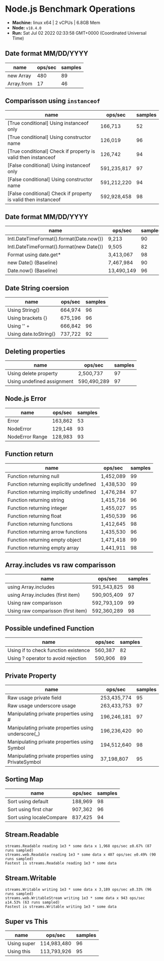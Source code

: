 # Node.js Benchmark Operations

* __Machine:__ linux x64 | 2 vCPUs | 6.8GB Mem
* __Node:__ `v18.4.0`
* __Run:__ Sat Jul 02 2022 02:33:58 GMT+0000 (Coordinated Universal Time)

## Date format MM/DD/YYYY

|name|ops/sec|samples|
|-|-|-|
|new Array|480|89|
|Array.from|17|46|

## Comparisson using `instanceof`

|name|ops/sec|samples|
|-|-|-|
|[True conditional] Using instanceof only|166,713|52|
|[True conditional] Using constructor name|126,019|96|
|[True conditional] Check if property is valid then instanceof |126,742|94|
|[False conditional] Using instanceof only|591,235,817|97|
|[False conditional] Using constructor name|591,212,220|94|
|[False conditional] Check if property is valid then instanceof |592,928,458|98|

## Date format MM/DD/YYYY

|name|ops/sec|samples|
|-|-|-|
|Intl.DateTimeFormat().format(Date.now())|9,213|90|
|Intl.DateTimeFormat().format(new Date())|9,505|82|
|Format using date.get*|3,413,067|98|
|new Date() (Baseline)|7,467,984|90|
|Date.now() (Baseline)|13,490,149|96|

## Date String coersion

|name|ops/sec|samples|
|-|-|-|
|Using String()|664,974|96|
|Using brackets {}|675,196|96|
|Using '' + |666,842|96|
|Using date.toString()|737,722|92|

## Deleting properties

|name|ops/sec|samples|
|-|-|-|
|Using delete property|2,500,737|97|
|Using undefined assignment|590,490,289|97|

## Node.js Error

|name|ops/sec|samples|
|-|-|-|
|Error|163,862|53|
|NodeError|129,148|93|
|NodeError Range|128,983|93|

## Function return

|name|ops/sec|samples|
|-|-|-|
|Function returning null|1,452,089|99|
|Function returning explicitly undefined|1,438,530|99|
|Function returning implicitly undefined|1,476,284|97|
|Function returning string|1,415,716|96|
|Function returning integer|1,455,027|95|
|Function returning float|1,450,539|96|
|Function returning functions|1,412,645|98|
|Function returning arrow functions|1,435,530|96|
|Function returning empty object|1,471,418|99|
|Function returning empty array|1,441,911|98|

## Array.includes vs raw comparisson

|name|ops/sec|samples|
|-|-|-|
|using Array.includes|591,543,825|98|
|using Array.includes (first item)|590,905,409|97|
|Using raw comparisson|592,793,109|99|
|Using raw comparisson (first item)|592,360,289|98|

## Possible undefined Function

|name|ops/sec|samples|
|-|-|-|
|Using if to check function existence|560,387|82|
|Using ? operator to avoid rejection|590,906|89|

## Private Property

|name|ops/sec|samples|
|-|-|-|
|Raw usage private field|253,435,774|95|
|Raw usage underscore usage|263,433,753|97|
|Manipulating private properties using #|196,246,181|97|
|Manipulating private properties using underscore(_)|196,236,420|90|
|Manipulating private properties using Symbol|194,512,640|98|
|Manipulating private properties using PrivateSymbol|37,198,807|95|

## Sorting Map

|name|ops/sec|samples|
|-|-|-|
|Sort using default|188,969|98|
|Sort using first char|907,362|96|
|Sort using localeCompare|837,425|94|

## Stream.Readable

```
streams.Readable reading 1e3 * some data x 1,968 ops/sec ±0.67% (87 runs sampled)
streams.web.Readable reading 1e3 * some data x 407 ops/sec ±0.49% (90 runs sampled)
Fastest is streams.Readable reading 1e3 * some data
```

## Stream.Writable

```
streams.Writable writing 1e3 * some data x 3,189 ops/sec ±0.33% (96 runs sampled)
streams.web.WritableStream writing 1e3 * some data x 943 ops/sec ±14.53% (63 runs sampled)
Fastest is streams.Writable writing 1e3 * some data
```

## Super vs This

|name|ops/sec|samples|
|-|-|-|
|Using super|114,983,480|96|
|Using this|113,793,926|95|
